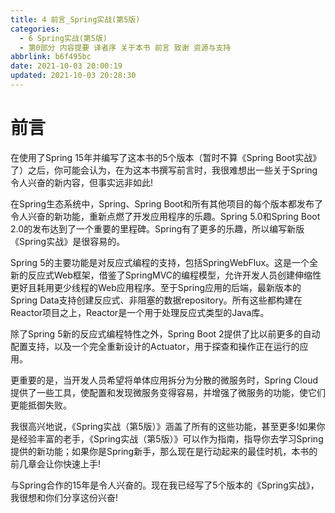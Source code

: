 ```yaml
---
title: 4 前言_Spring实战(第5版)
categories: 
  - 6 Spring实战(第5版)
  - 第0部分 内容提要 译者序 关于本书 前言 致谢 资源与支持
abbrlink: b6f495bc
date: 2021-10-03 20:00:19
updated: 2021-10-03 20:28:30
---
```

# 前言
在使用了Spring 15年并编写了这本书的5个版本（暂时不算《Spring Boot实战》了）之后，你可能会认为，在为这本书撰写前言时，我很难想出一些关于Spring令人兴奋的新内容，但事实远非如此!

在Spring生态系统中，Spring、Spring Boot和所有其他项目的每个版本都发布了令人兴奋的新功能，重新点燃了开发应用程序的乐趣。Spring 5.0和Spring Boot 2.0的发布达到了一个重要的里程碑。Spring有了更多的乐趣，所以编写新版《Spring实战》是很容易的。

Spring 5的主要功能是对反应式编程的支持，包括SpringWebFlux。这是一个全新的反应式Web框架，借鉴了SpringMVC的编程模型，允许开发人员创建伸缩性更好且耗用更少线程的Web应用程序。至于Spring应用的后端，最新版本的Spring Data支持创建反应式、非阻塞的数据repository。所有这些都构建在Reactor项目之上，Reactor是一个用于处理反应式类型的Java库。

除了Spring 5新的反应式编程特性之外，Spring Boot 2提供了比以前更多的自动配置支持，以及一个完全重新设计的Actuator，用于探查和操作正在运行的应用。

更重要的是，当开发人员希望将单体应用拆分为分散的微服务时，Spring Cloud提供了一些工具，使配置和发现微服务变得容易，并增强了微服务的功能，使它们更能抵御失败。

我很高兴地说，《Spring实战（第5版）》涵盖了所有的这些功能，甚至更多!如果你是经验丰富的老手，《Spring实战（第5版）》可以作为指南，指导你去学习Spring提供的新功能；如果你是Spring新手，那么现在是行动起来的最佳时机，本书的前几章会让你快速上手!

与Spring合作的15年是令人兴奋的。现在我已经写了5个版本的《Spring实战》，我很想和你们分享这份兴奋!
